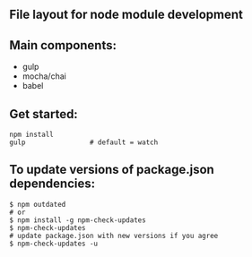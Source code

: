 ## File layout for node module development

## Main components:

* gulp
* mocha/chai
* babel

## Get started:

	npm install
	gulp                # default = watch

## To update versions of package.json dependencies:

	$ npm outdated
    # or
	$ npm install -g npm-check-updates
	$ npm-check-updates
    # update package.json with new versions if you agree
	$ npm-check-updates -u	
